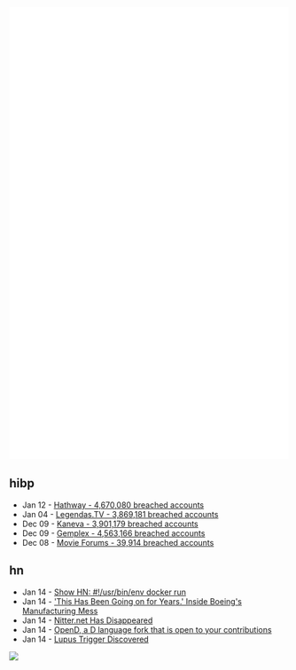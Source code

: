 ![Metrics](https://raw.githubusercontent.com/phixion/phixion/master/metrics.svg)

## hibp

<!--
for https://github.com/phixion/phixion/blob/main/.github/workflows/feeds.yml
-->
<!--START_SECTION:haveibeenpwnd-->
- Jan 12 - [Hathway - 4,670,080 breached accounts](https://haveibeenpwned.com/PwnedWebsites#Hathway)
- Jan 04 - [Legendas.TV - 3,869,181 breached accounts](https://haveibeenpwned.com/PwnedWebsites#LegendasTV)
- Dec 09 - [Kaneva - 3,901,179 breached accounts](https://haveibeenpwned.com/PwnedWebsites#Kaneva)
- Dec 09 - [Gemplex - 4,563,166 breached accounts](https://haveibeenpwned.com/PwnedWebsites#Gemplex)
- Dec 08 - [Movie Forums - 39,914 breached accounts](https://haveibeenpwned.com/PwnedWebsites#MovieForums)
<!--END_SECTION:haveibeenpwnd-->

## hn

<!--
for https://github.com/phixion/phixion/blob/main/.github/workflows/feeds.yml
-->
<!--START_SECTION:hn-->
- Jan 14 - [Show HN: #!/usr/bin/env docker run](https://gist.github.com/adtac/595b5823ef73b329167b815757bbce9f)
- Jan 14 - ['This Has Been Going on for Years.' Inside Boeing's Manufacturing Mess](https://www.wsj.com/business/airlines/boeing-manufacturing-737-max-alaska-door-plug-spirit-18f7e233)
- Jan 14 - [Nitter.net Has Disappeared](https://github.com/zedeus/nitter/issues/1150)
- Jan 14 - [OpenD, a D language fork that is open to your contributions](https://dpldocs.info/this-week-in-d/Blog.Posted_2024_01_01.html)
- Jan 14 - [Lupus Trigger Discovered](https://www.mpg.de/21374791/lupus-trigger)
<!--END_SECTION:hn-->

<!--
for https://yhype.me
-->
![](https://hit.yhype.me/github/profile?user_id=13013670)
